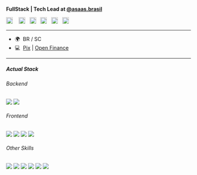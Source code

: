 
<b>FullStack | Tech Lead at [@asaas.brasil](asaas.com.br)</b>

<p align="left"> <a href="https://discord.com/users/kpotz" target="_blank" rel="noreferrer"><img src="https://raw.githubusercontent.com/danielcranney/readme-generator/main/public/icons/socials/discord.svg" width="18" height="18" /></a> &nbsp;&nbsp; <a href="https://www.facebook.com/jeankpot" target="_blank" rel="noreferrer"><img src="https://raw.githubusercontent.com/danielcranney/readme-generator/main/public/icons/socials/facebook.svg" width="18" height="18" /></a> &nbsp;&nbsp;<a href="http://www.instagram.com/jean.capote" target="_blank" rel="noreferrer"><img src="https://raw.githubusercontent.com/danielcranney/readme-generator/main/public/icons/socials/instagram.svg" width="18" height="18" /></a> &nbsp;&nbsp;<a href="https://www.linkedin.com/in/jean-capote/" target="_blank" rel="noreferrer"><img src="https://raw.githubusercontent.com/danielcranney/readme-generator/main/public/icons/socials/linkedin.svg" width="18" height="18" /></a> &nbsp;&nbsp;<a href="https://www.twitter.com/jeankpot" target="_blank" rel="noreferrer"><img src="https://raw.githubusercontent.com/danielcranney/readme-generator/main/public/icons/socials/twitter.svg" width="18" height="18" /></a>&nbsp;&nbsp; <a href="https://www.twitch.tv/kpotz" target="_blank" rel="noreferrer"><img src="https://raw.githubusercontent.com/danielcranney/readme-generator/main/public/icons/socials/twitch.svg" width="18" height="18" /></a></p>

---------------------

* 🌍  BR / SC
* :computer:  [Pix](https://www.bcb.gov.br/estabilidadefinanceira/pix) | [Open Finance](https://www.bcb.gov.br/estabilidadefinanceira/openfinance)

---------------------

<h5> Actual Stack</h5>

<h6> Backend </h6>
<p align="left"> 
  <img src="https://img.shields.io/static/v1?label=Grails&color=brightgreen&style=for-the-badge&logo=Apache Groovy&message=%3E%3D4&cacheSeconds=maxAge"/>
  <img src="https://img.shields.io/static/v1?label=mysql&color=brightgreen&style=for-the-badge&logo=mysql&message=%3E5&cacheSeconds=maxAge"/>
</p>
<h6> Frontend </h6>
<p align="left"> 
  <img src="https://img.shields.io/static/v1?label=JavaScript&color=yellow&style=for-the-badge&logo=JavaScript&message=%3E%3DES5&cacheSeconds=maxAge"/>
  <img src="https://img.shields.io/static/v1?label=HTML&color=orange&style=for-the-badge&logo=html5&message=v5&cacheSeconds=maxAge"/>
  <img src="https://img.shields.io/static/v1?label=CSS&color=blue&style=for-the-badge&logo=css3&logoColor=blue&message=v3&cacheSeconds=maxAge"/>
  <img src="https://img.shields.io/static/v1?label=jQuery&color=blue&style=for-the-badge&logo=jquery&message=%3E3&cacheSeconds=maxAge"/>
</p>
<h6> Other Skills </h6>
<p align="left"> 
  <img src="https://img.shields.io/static/v1?label=IntelliJ&color=violet&style=for-the-badge&logo=IntelliJ IDEA&message=%3E%3D17&cacheSeconds=maxAge"/>
  <img src="https://img.shields.io/static/v1?label=git&color=orange&style=for-the-badge&logo=git&message=%3E%32&cacheSeconds=maxAge"/>
  <img src="https://img.shields.io/static/v1?label=Insomnia&color=purple&style=for-the-badge&logo=insomnia&logoColor=purple&message=%3E%3D2022&cacheSeconds=maxAge"/>
  <img src="https://img.shields.io/static/v1?label=JMeter&color=blue&style=for-the-badge&logo=Apache JMeter&message=%3E5&cacheSeconds=maxAge"/>
  <img src="https://img.shields.io/static/v1?label=MacOS&color=white&style=for-the-badge&logo=macos&message=%3E%3D10&cacheSeconds=maxAge"/>
  <img src="https://img.shields.io/static/v1?label=Ubuntu&color=yellow&style=for-the-badge&logo=linux&message=%3E%3D20&cacheSeconds=maxAge"/>
</p>

